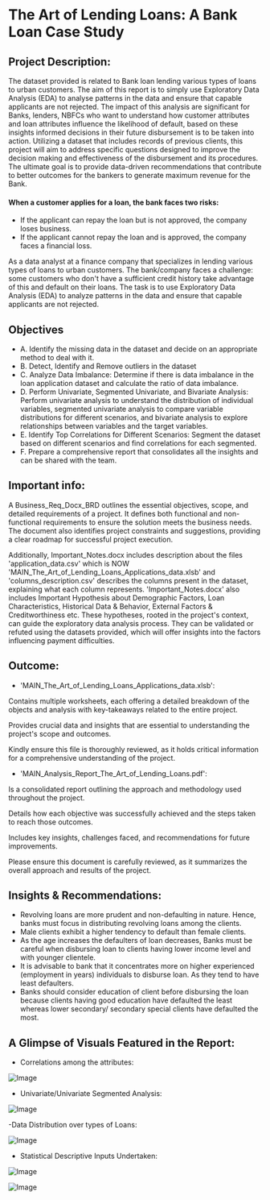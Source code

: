 # The Art of Lending Loans: A Bank Loan Case Study

## Project Description:
The dataset provided is related to Bank loan lending various types of loans to urban customers. The aim of this report is to simply use Exploratory Data Analysis (EDA) to analyse patterns in the data and ensure that capable applicants are not rejected. The impact of this analysis are significant for Banks, lenders, NBFCs who want to understand how customer attributes and loan attributes influence the likelihood of default, based on these insights informed decisions in their future disbursement is to be taken into action. Utilizing a dataset that includes records of previous clients, this project will aim to address specific questions designed to improve the decision making and effectiveness of the disbursement and its procedures. The ultimate goal is to provide data-driven recommendations that contribute to better outcomes for the bankers to generate maximum revenue for the Bank.

#### When a customer applies for a loan, the bank faces two risks:
- 	If the applicant can repay the loan but is not approved, the company loses business.
- 	If the applicant cannot repay the loan and is approved, the company faces a financial loss.

As a data analyst at a finance company that specializes in lending various types of loans to urban customers. The bank/company faces a challenge: some customers who don't have a sufficient credit history take advantage of this and default on their loans. The task is to use Exploratory Data Analysis (EDA) to analyze patterns in the data and ensure that capable applicants are not rejected.

## Objectives
- A. Identify the missing data in the dataset and decide on an appropriate method to deal with it. 
- B. Detect, Identify and Remove outliers in the dataset
- C. Analyze Data Imbalance: Determine if there is data imbalance in the loan application dataset and calculate the ratio of data imbalance.
- D. Perform Univariate, Segmented Univariate, and Bivariate Analysis: Perform univariate analysis to understand the distribution of individual variables, segmented univariate analysis to compare variable distributions for different scenarios, and bivariate analysis to explore relationships between variables and the target variables.
- E. Identify Top Correlations for Different Scenarios: Segment the dataset based on different scenarios and find correlations for each segmented.
- F. Prepare a comprehensive report that consolidates all the insights and can be shared with the team.

## Important info:
A Business_Req_Docx_BRD outlines the essential objectives, scope, and detailed requirements of a project. It defines both functional and non-functional requirements to ensure the solution meets the business needs. The document also identifies project constraints and suggestions, providing a clear roadmap for successful project execution. 

Additionally, Important_Notes.docx includes description about the files 'application_data.csv' which is NOW 'MAIN_The_Art_of_Lending_Loans_Applications_data.xlsb' and 'columns_description.csv' describes the columns present in the dataset, explaining what each column represents.
'Important_Notes.docx' also includes Important Hypothesis about Demographic Factors, Loan Characteristics, Historical Data & Behavior, External Factors & Creditworthiness etc.
These hypotheses, rooted in the project's context, can guide the exploratory data analysis process. They can be validated or refuted using the datasets provided, which will offer insights into the factors influencing payment difficulties.

## Outcome:
- 'MAIN_The_Art_of_Lending_Loans_Applications_data.xlsb':

Contains multiple worksheets, each offering a detailed breakdown of the objects and analysis with key-takeaways related to the entire project.

Provides crucial data and insights that are essential to understanding the project's scope and outcomes.

Kindly ensure this file is thoroughly reviewed, as it holds critical information for a comprehensive understanding of the project.

- 'MAIN_Analysis_Report_The_Art_of_Lending_Loans.pdf':

Is a consolidated report outlining the approach and methodology used throughout the project.

Details how each objective was successfully achieved and the steps taken to reach those outcomes.

Includes key insights, challenges faced, and recommendations for future improvements.

Please ensure this document is carefully reviewed, as it summarizes the overall approach and results of the project.

## Insights & Recommendations:
- Revolving loans are more prudent and non-defaulting in nature. Hence, banks must focus in distributing revolving loans among the clients.
- Male clients exhibit a higher tendency to default than female clients.
- As the age increases the defaulters of loan decreases, Banks must be careful when disbursing loan to clients having lower income level and with younger clientele.
- It is advisable to bank that it concentrates more on higher experienced (employment in years) individuals to disburse loan. As they tend to have least defaulters.
- Banks should consider education of client before disbursing the loan because clients having good education have defaulted the least whereas lower secondary/ secondary special clients have defaulted the most.

        
## A Glimpse of Visuals Featured in the Report:

- Correlations among the attributes:

![Image](https://github.com/user-attachments/assets/5020cae7-bd49-49ce-8e8f-39503767b463)

- Univariate/Univariate Segmented Analysis:

![Image](https://github.com/user-attachments/assets/cba640f6-7fe8-450a-b5aa-efd368e3afb2)

-Data Distribution over types of Loans:

![Image](https://github.com/user-attachments/assets/5e10babd-24e5-4fef-9ebb-52bb372dd230)

- Statistical Descriptive Inputs Undertaken: 

![Image](https://github.com/user-attachments/assets/74f51cf4-34c3-4f51-8684-60e7dc5e4556)


![Image](https://github.com/user-attachments/assets/8587b3df-e997-4b7d-86a1-7ab5a3e276ff)
 
 
